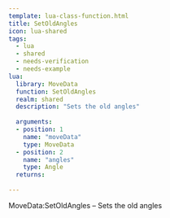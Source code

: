 ```yaml
---
template: lua-class-function.html
title: SetOldAngles
icon: lua-shared
tags:
  - lua
  - shared
  - needs-verification
  - needs-example
lua:
  library: MoveData
  function: SetOldAngles
  realm: shared
  description: "Sets the old angles"
  
  arguments:
  - position: 1
    name: "moveData"
    type: MoveData
  - position: 2
    name: "angles"
    type: Angle
  returns:
    
---
```


<div class="lua__search__keywords">
MoveData:SetOldAngles &#x2013; Sets the old angles
</div>
